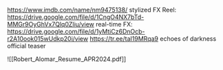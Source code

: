 https://www.imdb.com/name/nm9475138/ 
stylized FX Reel: https://drive.google.com/file/d/1CngO4NX7bTd-MMGr9OyGhVx7Qlq0Zliu/view
real-time FX: https://drive.google.com/file/d/1yMtiCz6DnOcb-r2A10ook015wUdkp20i/view
https://tr.ee/taI19MRqa9 echoes of darkness official teaser

![[Robert_Alomar_Resume_APR2024.pdf]]